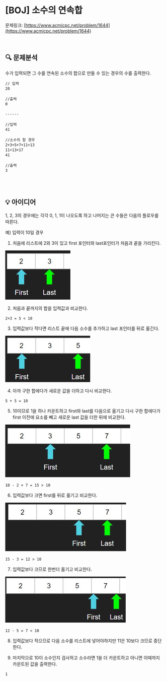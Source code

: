 # [BOJ] 소수의 연속합

문제링크: [https://www.acmicpc.net/problem/1644](https://www.acmicpc.net/problem/1644)

<br/>

## 🔍 문제분석

수가 입력되면 그 수를 연속된 소수의 합으로 만들 수 있는 경우의 수를 출력한다.

```
// 입력
20

//출력
0

------

//입력
41

//소수의 합 경우
2+3+5+7+11+13
11+13+17
41

//출력
3
```

<br/>
<br/>

## 💡 아이디어

1, 2, 3의 경우에는 각각 0, 1, 1이 나오도록 하고 나머지는 큰 수들은 다음의 플로우를 따른다.

예) 입력이 10일 경우

1. 처음에 리스트에 2와 3이 있고 first 포인터와 last포인터가 처음과 끝을 가리킨다.

![0](0.JPG)

2. 처음과 끝까지의 합을 입력값과 비교한다.

```
2+3 = 5 < 10
```

3. 입력값보다 작다면 리스트 끝에 다음 소수를 추가하고 last 포인터를 뒤로 옮긴다.

![1](1.JPG)

4. 아까 구한 합에다가 새로운 값을 더하고 다시 비교한다.

```
5 + 5 = 10
```

5. 10이므로 1을 하나 카운트하고 first와 last를 다음으로 옮기고 다시 구한 합에다가 first 이전에 요소를 빼고 새로운 last 값을 더한 뒤에 비교한다.

![2](2.JPG)

```
10 - 2 + 7 = 15 > 10
```

6. 입력값보다 크면 first를 뒤로 옮기고 비교한다.

![3](3.JPG)

```
15 - 3 = 12 > 10
```

7. 입력값보다 크므로 한번더 옮기고 비교한다.

![4](4.JPG)

```
12 - 5 = 7 < 10
```

8. 입력값보다 작으므로 다음 소수를 리스트에 넣어야하지만 11은 10보다 크므로 중단한다.

9. 마지막으로 10이 소수인지 검사하고 소수라면 1을 더 카운트하고 아니면 이때까지 카운트된 값을 출력한다.

```
1
```